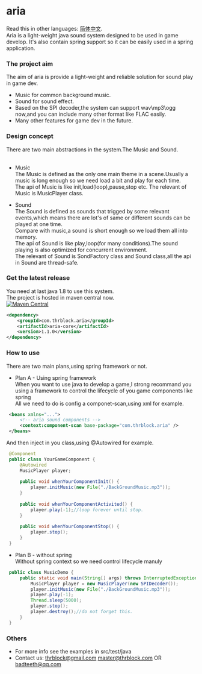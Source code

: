 # aria   
Read this in other languages: [简体中文](https://github.com/thrblock/aria/blob/master/README.zh-cn.md).   
Aria is a light-weight java sound system designed to be used in game develop.
It's also contain spring support so it can be easily used in a spring application.

### The project aim
The aim of aria is provide a light-weight and reliable solution for sound play in game dev.
 * Music for common background music.   
 * Sound for sound effect.   
 * Based on the SPI decoder,the system can support wav\mp3\ogg now,and you can include many other format like FLAC easily.   
 * Many other features for game dev in the future.   

### Design concept   
There are two main abstractions in the system.The Music and Sound.   
​    
 * Music   
     The Music is defined as the only one main theme in a scene.Usually a music is long enough so we need load a bit and play for each time.   
       The api of Music is like init,load(loop),pause,stop etc.
       The relevant of Music is MusicPlayer class.   

 * Sound   
     The Sound is defined as sounds that trigged by some relevant events,which means there are lot's of same or different sounds can be played at one time.   
       Compare with music,a sound is short enough so we load them all into memory.   
       The api of Sound is like play,loop(for many conditions).The sound playing is also optimized for concurrent environment.   
       The relevant of Sound is SondFactory class and Sound class,all the api in Sound are thread-safe.   

### Get the latest release   
You need at last java 1.8 to use this system.   
The project is hosted in maven central now.   
[![Maven Central](https://maven-badges.herokuapp.com/maven-central/com.thrblock.aria/aria-core/badge.svg)](https://maven-badges.herokuapp.com/maven-central/com.thrblock.aria/aria-core/)   
```xml
<dependency>
    <groupId>com.thrblock.aria</groupId>
    <artifactId>aria-core</artifactId>
    <version>1.1.0</version>
</dependency>
```

### How to use
 There are two main plans,using spring framework or not.   
 * Plan A - Using spring framework   
    When you want to use java to develop a game,I strong recommand you using a framework to control the lifecycle of you game components like spring   
     All we need to do is config a componet-scan,using xml for example.
```   xml
 <beans xmlns="...">
     <!-- aria sound components -->
     <context:component-scan base-package="com.thrblock.aria" />
 </beans>
```
 And then inject in you class,using @Autowired for example.   
```   java
 @Component
 public class YourGameComponent {
     @Autowired
     MusicPlayer player;
        
     public void whenYourComponentInit() {
         player.initMusic(new File("./BackGroundMusic.mp3"));
     }
     
     public void whenYourComponentActivited() {
         player.play(-1);//loop forever until stop.
     }
     
     public void whenYourComponentStop() {
         player.stop();
     }
 }
```

 * Plan B - without spring   
    Without spring context so we need control lifecycle manuly   
```   java
 public class MusicDemo {
     public static void main(String[] args) throws InterruptedException {
         MusicPlayer player = new MusicPlayer(new SPIDecoder());
         player.initMusic(new File("./BackGroundMusic.mp3"));
         player.play(-1);
         Thread.sleep(5000);
         player.stop();
         player.destroy();//do not forget this.
     }
 }
```

### Others
 * For more info see the examples in src/test/java   
 * Contact us: thrblock@gmail.com master@thrblock.com OR badteeth@qq.com   


